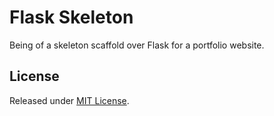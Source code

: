 # Flask Skeleton

Being of a skeleton scaffold over Flask for a portfolio website.

## License

Released under [MIT License](./LICENSE).

